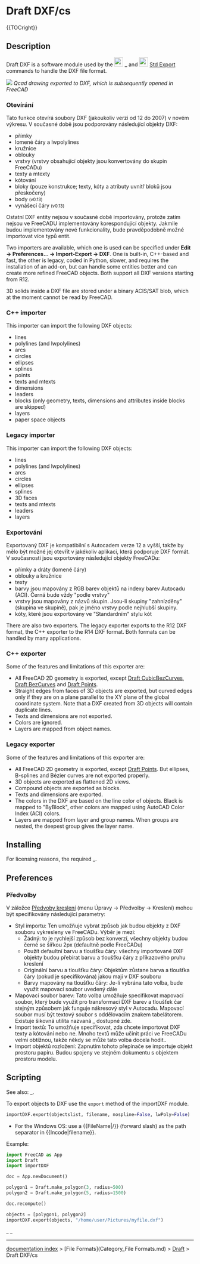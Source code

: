 # Draft DXF/cs
{{TOCright}}

## Description

Draft DXF is a software module used by the <img alt="" src=images/Std_Open.svg  style="width:24px;"> _ and <img alt="" src=images/Std_Export.svg  style="width:24px;"> [Std Export](Std_Export.md) commands to handle the DXF file format.

![](images/Screenshot_qcad.jpg ) *Qcad drawing exported to DXF, which is subsequently opened in FreeCAD*


<div class="mw-translate-fuzzy">

### Otevírání

Tato funkce otevírá soubory DXF (jakoukoliv verzi od 12 do 2007) v novém výkresu. V současné době jsou podporovány následující objekty DXF:

-   přímky
-   lomené čáry a lwpolylines
-   kružnice
-   oblouky
-   vrstvy (vrstvy obsahující objekty jsou konvertovány do skupin FreeCADu)
-   texty a mtexty
-   kótování
-   bloky (pouze konstrukce; texty, kóty a atributy uvnitř bloků jsou přeskočeny)
-   body <small>(v0.13)</small> 
-   vynášecí čáry <small>(v0.13)</small> 

Ostatní DXF entity nejsou v současné době importovány, protože zatím nejsou ve FreeCADU implementovány korespondující objekty. Jakmile budou implementovány nové funkcionality, bude pravděpodobně možné importovat více typů entit.


</div>

Two importers are available, which one is used can be specified under **Edit → Preferences... → Import-Export → DXF**. One is built-in, C++-based and fast, the other is legacy, coded in Python, slower, and requires the installation of an add-on, but can handle some entities better and can create more refined FreeCAD objects. Both support all DXF versions starting from R12.

3D solids inside a DXF file are stored under a binary ACIS/SAT blob, which at the moment cannot be read by FreeCAD.

### C++ importer 

This importer can import the following DXF objects:

-   lines
-   polylines (and lwpolylines)
-   arcs
-   circles
-   ellipses
-   splines
-   points
-   texts and mtexts
-   dimensions
-   leaders
-   blocks (only geometry, texts, dimensions and attributes inside blocks are skipped)
-   layers
-   paper space objects

### Legacy importer 

This importer can import the following DXF objects:

-   lines
-   polylines (and lwpolylines)
-   arcs
-   circles
-   ellipses
-   splines
-   3D faces
-   texts and mtexts
-   leaders
-   layers


<div class="mw-translate-fuzzy">

### Exportování

Exportovaný DXF je kompatibilní s Autocadem verze 12 a vyšší, takže by mělo být možné jej otevřít v jakékoliv aplikaci, která podporuje DXF formát. V současnosti jsou exportovány následující objekty FreeCADu:

-   přímky a dráty (lomené čáry)
-   oblouky a kružnice
-   texty
-   barvy jsou mapovány z RGB barev objektů na indexy barev Autocadu (ACI). Černá bude vždy \"podle vrstvy\"
-   vrstvy jsou mapovány z názvů skupin. Jsou-li skupiny \"zahnízděny\" (skupina ve skupině), pak je jméno vrstvy podle nejhlubší skupiny.
-   kóty, které jsou exportovány ve \"Standardním\" stylu kót


</div>

There are also two exporters. The legacy exporter exports to the R12 DXF format, the C++ exporter to the R14 DXF format. Both formats can be handled by many applications.

### C++ exporter 

Some of the features and limitations of this exporter are:

-   All FreeCAD 2D geometry is exported, except [Draft CubicBezCurves](Draft_CubicBezCurve.md), [Draft BezCurves](Draft_BezCurve.md) and [Draft Points](Draft_Point.md).
-   Straight edges from faces of 3D objects are exported, but curved edges only if they are on a plane parallel to the XY plane of the global coordinate system. Note that a DXF created from 3D objects will contain duplicate lines.
-   Texts and dimensions are not exported.
-   Colors are ignored.
-   Layers are mapped from object names.

### Legacy exporter 

Some of the features and limitations of this exporter are:

-   All FreeCAD 2D geometry is exported, except [Draft Points](Draft_Point.md). But ellipses, B-splines and Bézier curves are not exported properly.
-   3D objects are exported as flattened 2D views.
-   Compound objects are exported as blocks.
-   Texts and dimensions are exported.
-   The colors in the DXF are based on the line color of objects. Black is mapped to \"ByBlock\", other colors are mapped using AutoCAD Color Index (ACI) colors.
-   Layers are mapped from layer and group names. When groups are nested, the deepest group gives the layer name.

## Installing

For licensing reasons, the required _.

## Preferences


<div class="mw-translate-fuzzy">

### Předvolby

V záložce [Předvoby kreslení](Draft_Preferences.md) (menu Úpravy -\> Předvolby -\> Kreslení) mohou být specifikovány následující parametry:

-   Styl importu: Ten umožňuje vybrat způsob jak budou objekty z DXF souboru vykresleny ve FreeCADu. Výběr je mezi:
    -   Žádný: to je rychlejší způsob bez konverzí, všechny objekty budou černé se šířkou 2px (defaultně podle FreeCADu)
    -   Použít defaultní barvu a tloušťku čáry: všechny importované DXF objekty budou přebírat barvu a tloušťku čáry z příkazového pruhu kreslení
    -   Originální barvu a tloušťku čáry: Objektům zůstane barva a tloušťka čáry (pokud je specifikována) jakou mají v DXF souboru
    -   Barvy mapovány na tloušťku čáry: Je-li vybrána tato volba, bude využit mapovací soubor uvedený dále
-   Mapovací soubor barev: Tato volba umožňuje specifikovat mapovací soubor, který bude využit pro transformaci DXF barev a tloušťek čar stejným způsobem jak funguje nákresový styl v Autocadu. Mapovací soubor musí být textový soubor s oddělovacím znakem tabelátorem. Existuje šikovná utilita nazvaná _ dostupné zde.
-   Import textů: To umožňuje specifikovat, zda chcete importovat DXF texty a kótování nebo ne. Mnoho textů může učinit práci ve FreeCADu velmi obtížnou, takže někdy se může tato volba docela hodit..
-   Import objektů rozložení: Zapnutím tohoto přepínače se importuje objekt prostoru papíru. Budou spojeny ve stejném dokumentu s objektem prostoru modelu.


</div>

## Scripting

See also: _.

To export objects to DXF use the `export` method of the importDXF module.


```python
importDXF.export(objectslist, filename, nospline=False, lwPoly=False)
```

-   For the Windows OS: use a {{FileName|/}} (forward slash) as the path separator in {{Incode|filename}}.

Example:


```python
import FreeCAD as App
import Draft
import importDXF

doc = App.newDocument()

polygon1 = Draft.make_polygon(3, radius=500)
polygon2 = Draft.make_polygon(5, radius=1500)

doc.recompute()

objects = [polygon1, polygon2]
importDXF.export(objects, "/home/user/Pictures/myfile.dxf")
```


<div class="mw-translate-fuzzy">


</div>


 

_ _

---
[documentation index](../README.md) > [File Formats](Category_File Formats.md) > [Draft](Draft_Workbench.md) > Draft DXF/cs
